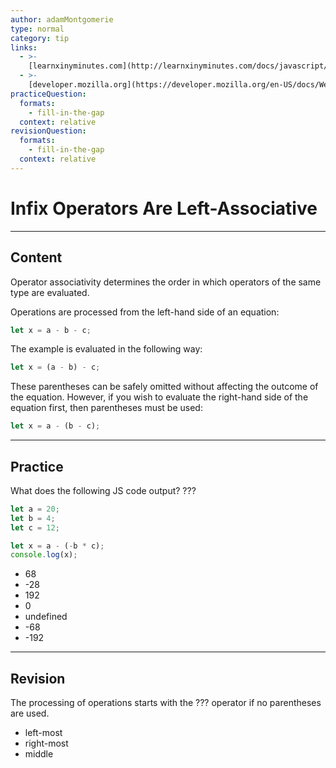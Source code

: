 ```yaml
---
author: adamMontgomerie
type: normal
category: tip
links:
  - >-
    [learnxinyminutes.com](http://learnxinyminutes.com/docs/javascript/){website}
  - >-
    [developer.mozilla.org](https://developer.mozilla.org/en-US/docs/Web/JavaScript/Reference/Operators/Operator_Precedence){website}
practiceQuestion:
  formats:
    - fill-in-the-gap
  context: relative
revisionQuestion:
  formats:
    - fill-in-the-gap
  context: relative
---
```


# Infix Operators Are Left-Associative


---

## Content

Operator associativity determines the order in which operators of the same type are evaluated.

Operations are processed from the left-hand side of an equation:

```js
let x = a - b - c;
```

The example is evaluated in the following way:

```js
let x = (a - b) - c;
```

These parentheses can be safely omitted without affecting the outcome of the equation. However, if you wish to evaluate the right-hand side of the equation first, then parentheses must be used:

```js
let x = a - (b - c);
```


---

## Practice

What does the following JS code output? ???

```javascript
let a = 20;
let b = 4;
let c = 12;

let x = a - (-b * c);
console.log(x);
```

- 68
- -28
- 192
- 0
- undefined
- -68
- -192


---

## Revision

The processing of operations starts with the ??? operator if no parentheses are used.

- left-most
- right-most
- middle
 
